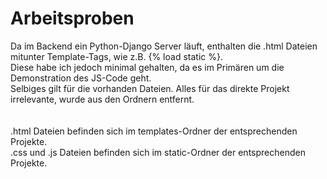 # Arbeitsproben
 Da im Backend ein Python-Django Server läuft, enthalten die .html Dateien mitunter Template-Tags, wie z.B. {% load static %}.<br>
 Diese habe ich jedoch minimal gehalten, da es im Primären um die Demonstration des JS-Code geht.<br>
 Selbiges gilt für die vorhanden Dateien. Alles für das direkte Projekt irrelevante, wurde aus den Ordnern entfernt.<br>
 <br>
 <br>
 .html Dateien befinden sich im templates-Ordner der entsprechenden Projekte.<br>
 .css und .js Dateien befinden sich im static-Ordner der entsprechenden Projekte.<br>
